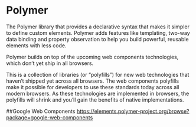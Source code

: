 # Polymer

The Polymer library that provides a declarative syntax that makes it simpler to define custom elements.  Polymer adds features like templating, two-way data binding and property observation to help you build powerful, reusable elements with less code.

Polymer builds on top of the upcoming web components technologies, which don’t yet ship in all browsers.

This is a collection of libraries (or “polyfills”) for new web technologies that haven’t shipped yet across all browsers. The web components polyfills make it possible for developers to use these standards today across all modern browsers. As these technologies are implemented in browsers, the polyfills will shrink and you’ll gain the benefits of native implementations.




##Google Web Components
https://elements.polymer-project.org/browse?package=google-web-components



